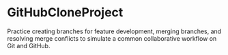 # GitHubCloneProject

Practice creating branches for feature development, merging branches, and resolving merge conflicts to simulate a common collaborative workflow on Git and GitHub.
